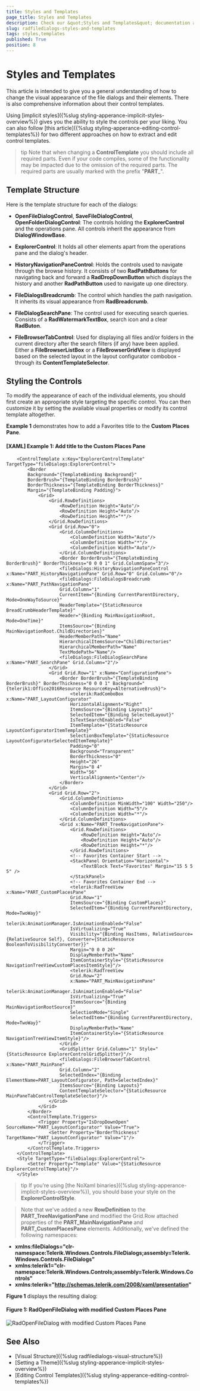 ```yaml
---
title: Styles and Templates
page_title: Styles and Templates
description: Check our &quot;Styles and Templates&quot; documentation article for the RadFileDialogs {{ site.framework_name }} control.
slug: radfiledialogs-styles-and-templates
tags: styles,templates
published: True
position: 8
---
```


# Styles and Templates

This article is intended to give you a general understanding of how to change the visual appearance of the file dialogs and their elements. There is also comprehensive information about their control templates.

Using [implicit styles]({%slug styling-apperance-implicit-styles-overview%}) gives you the ability to style the controls per your liking. You can also follow [this article]({%slug styling-apperance-editing-control-templates%}) for two different approaches on how to extract and edit control templates.
        
>tip Note that when changing a __ControlTemplate__ you should include all required parts. Even if your code compiles, some of the functionality may be impacted due to the omission of the required parts. The required parts are usually marked with the prefix "__PART___".

## Template Structure

Here is the template structure for each of the dialogs:

* **OpenFileDialogControl**, **SaveFileDialogControl**, **OpenFolderDialogControl**: The controls holding the **ExplorerControl** and the operations pane. All controls inherit the appearance from **DialogWindowBase**.

* **ExplorerControl**: It holds all other elements apart from the operations pane and the dialog's header.

* **HistoryNavigationPaneControl**: Holds the controls used to navigate through the browse history. It consists of two **RadPathButtons** for navigating back and forward a **RadDropDownButton** which displays the history and another **RadPathButton** used to navigate up one directory.

* **FileDialogsBreadcrumb**: The control which handles the path navigation. It inherits its visual appearance from **RadBreadcrumb**.

* **FileDialogSearchPane**: The control used for executing search queries. Consists of a **RadWatermarkTextBox**, search icon and a clear **RadButon**.

* **FileBrowserTabControl**: Used for displaying all files and/or folders in the current directory after the search filters (if any) have been applied. Either a **FileBrowserListBox** or a **FileBrowserGridView** is displayed based on the selected layout in the layout configurator combobox - through its **ContentTemplateSelector**.

## Styling the Controls

To modify the appearance of each of the individual elements, you should first create an appropriate style targeting the specific control. You can then customize it by setting the available visual properties or modify its control template altogether.

**Example 1** demonstrates how to add a Favorites title to the **Custom Places Pane**.

#### [XAML] Example 1: Add title to the Custom Places Pane

```XAML
    <ControlTemplate x:Key="ExplorerControlTemplate" TargetType="fileDialogs:ExplorerControl">
        <Border
        Background="{TemplateBinding Background}"
        BorderBrush="{TemplateBinding BorderBrush}"
        BorderThickness="{TemplateBinding BorderThickness}"
        Margin="{TemplateBinding Padding}">
            <Grid>
                <Grid.RowDefinitions>
                    <RowDefinition Height="Auto"/>
                    <RowDefinition Height="Auto"/>
                    <RowDefinition Height="*"/>
                </Grid.RowDefinitions>
                <Grid Grid.Row="0">
                    <Grid.ColumnDefinitions>
                        <ColumnDefinition Width="Auto"/>
                        <ColumnDefinition Width="*"/>
                        <ColumnDefinition Width="Auto"/>
                    </Grid.ColumnDefinitions>
                    <Border BorderBrush="{TemplateBinding BorderBrush}" BorderThickness="0 0 0 1" Grid.ColumnSpan="3"/>
                    <fileDialogs:HistoryNavigationPaneControl x:Name="PART_HistoryNavigationPane" Grid.Row="0" Grid.Column="0"/>
                    <fileDialogs:FileDialogsBreadcrumb x:Name="PART_PathNavigationPane"
                    Grid.Column="1"
                    CurrentItem="{Binding CurrentParentDirectory, Mode=OneWayToSource}"
                    HeaderTemplate="{StaticResource BreadCrumbHeaderTemplate}"
                    Header="{Binding MainNavigationRoot, Mode=OneTime}"
                    ItemsSource="{Binding MainNavigationRoot.ChildDirectories}"
                    HeaderMemberPath="Name"
                    HierarchicalItemsSource="ChildDirectories"
                    HierarchicalMemberPath="Name"
                    TextModePath="Name"/>
                    <fileDialogs:FileDialogSearchPane x:Name="PART_SearchPane" Grid.Column="2"/>
                </Grid>
                <Grid Grid.Row="1" x:Name="ConfigurationPane">
                    <Border BorderBrush="{TemplateBinding BorderBrush}" BorderThickness="0 0 0 1" Background="{telerik1:Office2016Resource ResourceKey=AlternativeBrush}">
                        <telerik:RadComboBox x:Name="PART_LayoutConfigurator"
                        HorizontalAlignment="Right"
                        ItemsSource="{Binding Layouts}"
                        SelectedItem="{Binding SelectedLayout}"
                        IsTextSearchEnabled="False"
                        ItemTemplate="{StaticResource LayoutConfiguratorItemTemplate}"
                        SelectionBoxTemplate="{StaticResource LayoutConfiguratorSelectedItemTemplate}"
                        Padding="0"
                        Background="Transparent"
                        BorderThickness="0"
                        Height="26"
                        Margin="8 4"
                        Width="56"
                        VerticalAlignment="Center"/>
                    </Border>
                </Grid>
                <Grid Grid.Row="2">
                    <Grid.ColumnDefinitions>
                        <ColumnDefinition MinWidth="100" Width="250"/>
                        <ColumnDefinition Width="5"/>
                        <ColumnDefinition Width="*"/>
                    </Grid.ColumnDefinitions>
                    <Grid x:Name="PART_TreeNavigationPane">
                        <Grid.RowDefinitions>
                            <RowDefinition Height="Auto"/>
                            <RowDefinition Height="Auto"/>
                            <RowDefinition Height="*"/>
                        </Grid.RowDefinitions>
                        <!-- Favorites Container Start -->
                        <StackPanel Orientation="Horizontal">
                            <TextBlock Text="Favorites" Margin="15 5 5 5" />
                        </StackPanel>
                        <!-- Favorites Container End -->
                        <telerik:RadTreeView x:Name="PART_CustomPlacesPane"
                        Grid.Row="1"
                        ItemsSource="{Binding CustomPlaces}"
                        SelectedItem="{Binding CurrentParentDirectory, Mode=TwoWay}"
                        telerik:AnimationManager.IsAnimationEnabled="False"
                        IsVirtualizing="True"
                        Visibility="{Binding HasItems, RelativeSource={RelativeSource Self}, Converter={StaticResource BooleanToVisibilityConverter}}"
                        Margin="0 0 0 26"
                        DisplayMemberPath="Name"
                        ItemContainerStyle="{StaticResource NavigationTreeViewCustomPlacesItemStyle}"/>
                        <telerik:RadTreeView
                        Grid.Row="2"
                        x:Name="PART_MainNavigationPane"
                        telerik:AnimationManager.IsAnimationEnabled="False"
                        IsVirtualizing="True"
                        ItemsSource="{Binding MainNavigationRootSource}"
                        SelectionMode="Single"
                        SelectedItem="{Binding CurrentParentDirectory, Mode=TwoWay}"
                        DisplayMemberPath="Name"
                        ItemContainerStyle="{StaticResource NavigationTreeViewItemStyle}"/>
                    </Grid>
                    <GridSplitter Grid.Column="1" Style="{StaticResource ExplorerControlGridSplitter}"/>
                    <fileDialogs:FileBrowserTabControl x:Name="PART_MainPane"
                    Grid.Column="2"
                    SelectedIndex="{Binding ElementName=PART_LayoutConfigurator, Path=SelectedIndex}"
                    ItemsSource="{Binding Layouts}"
                    ContentTemplateSelector="{StaticResource MainPaneTabControlTemplateSelector}"/>
                </Grid>
            </Grid>
        </Border>
        <ControlTemplate.Triggers>
            <Trigger Property="IsDropDownOpen" SourceName="PART_LayoutConfigurator" Value="True">
                <Setter Property="BorderThickness" TargetName="PART_LayoutConfigurator" Value="1"/>
            </Trigger>
        </ControlTemplate.Triggers>
    </ControlTemplate>
    <Style TargetType="fileDialogs:ExplorerControl">
        <Setter Property="Template" Value="{StaticResource ExplorerControlTemplate}"/>
    </Style>
```

>tip If you're using [the NoXaml binaries]({%slug styling-apperance-implicit-styles-overview%}), you should base your style on the __ExplorerControlStyle__.

> Note that we've added a new **RowDefinition** to the **PART&#95;TreeNavigationPane** and modified the Grid.Row attached properties of the **PART&#95;MainNavigationPane** and **PART&#95;CustomPlacesPane** elements. Additionally, we've defined the following namespaces:
* **xmlns:fileDialogs="clr-namespace:Telerik.Windows.Controls.FileDialogs;assembly=Telerik.Windows.Controls.FileDialogs"**
* **xmlns:telerik1="clr-namespace:Telerik.Windows.Controls;assembly=Telerik.Windows.Controls"**
* **xmlns:telerik="http://schemas.telerik.com/2008/xaml/presentation"**

**Figure 1** displays the resulting dialog:

#### Figure 1: RadOpenFileDialog with modified Custom Places Pane

![RadOpenFileDialog with modified Custom Places Pane](images/FileDialogs_Modified_CustomPlacesPane.png)

## See Also

* [Visual Structure]({%slug radfiledialogs-visual-structure%})
* [Setting a Theme]({%slug styling-apperance-implicit-styles-overview%})
* [Editing Control Templates]({%slug styling-apperance-editing-control-templates%})